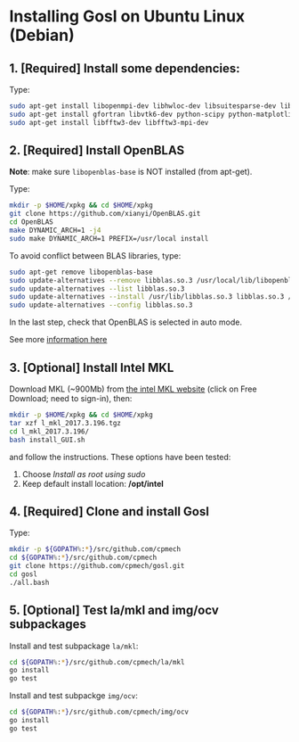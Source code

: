 # Installing Gosl on Ubuntu Linux (Debian)

## 1. [Required] Install some dependencies:

Type:
```bash
sudo apt-get install libopenmpi-dev libhwloc-dev libsuitesparse-dev libmumps-dev 
sudo apt-get install gfortran libvtk6-dev python-scipy python-matplotlib dvipng
sudo apt-get install libfftw3-dev libfftw3-mpi-dev
```

## 2. [Required] Install OpenBLAS

**Note**: make sure `libopenblas-base` is NOT installed (from apt-get).

Type:
```bash
mkdir -p $HOME/xpkg && cd $HOME/xpkg
git clone https://github.com/xianyi/OpenBLAS.git
cd OpenBLAS
make DYNAMIC_ARCH=1 -j4
sudo make DYNAMIC_ARCH=1 PREFIX=/usr/local install
```

To avoid conflict between BLAS libraries, type:
```bash
sudo apt-get remove libopenblas-base
sudo update-alternatives --remove libblas.so.3 /usr/local/lib/libopenblas.so.0
sudo update-alternatives --list libblas.so.3
sudo update-alternatives --install /usr/lib/libblas.so.3 libblas.so.3 /usr/local/lib/libopenblas.so.0 41
sudo update-alternatives --config libblas.so.3
```
In the last step, check that OpenBLAS is selected in auto mode.

See more [information here](https://github.com/xianyi/OpenBLAS/wiki/faq#debianlts)

## 3. [Optional] Install Intel MKL

Download MKL (~900Mb) from [the intel MKL website](https://software.intel.com/en-us/intel-mkl)
(click on Free Download; need to sign-in), then:
```bash
mkdir -p $HOME/xpkg && cd $HOME/xpkg
tar xzf l_mkl_2017.3.196.tgz
cd l_mkl_2017.3.196/
bash install_GUI.sh
```
and follow the instructions. These options have been tested:
1. Choose _Install as root using sudo_
2. Keep default install location: **/opt/intel**

## 4. [Required] Clone and install Gosl

Type:
```bash
mkdir -p ${GOPATH%:*}/src/github.com/cpmech
cd ${GOPATH%:*}/src/github.com/cpmech
git clone https://github.com/cpmech/gosl.git
cd gosl
./all.bash
```

## 5. [Optional] Test la/mkl and img/ocv subpackages

Install and test subpackage `la/mkl`:
```bash
cd ${GOPATH%:*}/src/github.com/cpmech/la/mkl
go install
go test
```

Install and test subpackge `img/ocv`:
```bash
cd ${GOPATH%:*}/src/github.com/cpmech/img/ocv
go install
go test
```

